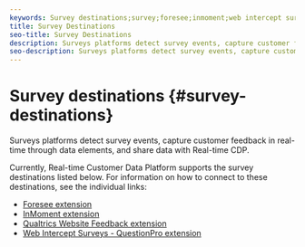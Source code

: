 ```yaml
---
keywords: Survey destinations;survey;foresee;inmoment;web intercept surveys;qualtrics
title: Survey Destinations
seo-title: Survey Destinations
description: Surveys platforms detect survey events, capture customer feedback in real-time through data elements, and share data with Real-time CDP.
seo-description: Surveys platforms detect survey events, capture customer feedback in real-time through data elements, and share data with Real-time CDP.
---
```


# Survey destinations {#survey-destinations}

Surveys platforms detect survey events, capture customer feedback in real-time through data elements, and share data with Real-time CDP.

Currently, Real-time Customer Data Platform supports the survey destinations listed below. For information on how to connect to these destinations, see the individual links:

- [Foresee extension](./foresee.md)
- [InMoment extension](./inmoment.md)
- [Qualtrics Website Feedback extension](./qualtrics.md)
- [Web Intercept Surveys - QuestionPro extension](./web-intercept-surveys.md)
